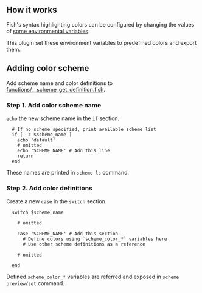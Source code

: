 ## How it works

Fish's syntax highlighting colors can be configured by changing the values of [some environmental variables](https://fishshell.com/docs/current/index.html#variables-color).

This plugin set these environment variables to predefined colors and export them.

## Adding color scheme

Add scheme name and color definitions to [functions/__scheme_get_definition.fish](https://github.com/h-matsuo/fish-color-scheme-switcher/blob/master/functions/__scheme_get_definition.fish).

### Step 1. Add color scheme name

`echo` the new scheme name in the `if` section.

```fish
  # If no scheme specified, print available scheme list
  if [ -z $scheme_name ]
    echo 'default'
    # omitted
    echo 'SCHEME_NAME' # Add this line
    return
  end
```

These names are printed in `scheme ls` command.

### Step 2. Add color definitions

Create a new `case` in the `switch` section.

```fish
  switch $scheme_name

    # omitted

    case 'SCHEME_NAME' # Add this section
      # Define colors using `scheme_color_*` variables here
      # Use other scheme definitions as a reference

    # omitted

  end
```

Defined `scheme_color_*` variables are referred and exposed in `scheme preview/set` command.
